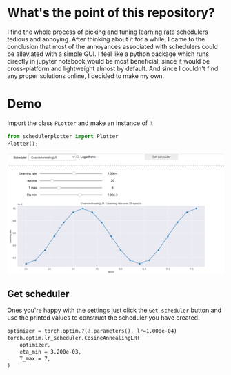 # What's the point of this repository?
I find the whole process of picking and tuning learning rate schedulers tedious and annoying. After thinking about it for a while, I came to the conclusion that most of the annoyances associated with schedulers could be alleviated with a simple GUI. I feel like a python package which runs directly in jupyter notebook would be most beneficial, since it would be cross-platform and lightweight almost by default. And since I couldn't find any proper solutions online, I decided to make my own.  

# Demo
Import the class `PLotter` and make an instance of it


```python
from schedulerplotter import Plotter
Plotter();
```

![png](README_IMG/scheduler_image.png)

## Get scheduler
Ones you're happy with the settings just click the `Get scheduler` button and use the printed values to construct the scheduler you have created.

    optimizer = torch.optim.?(?.parameters(), lr=1.000e-04)
    torch.optim.lr_scheduler.CosineAnnealingLR(
    	optimizer,
    	eta_min = 3.200e-03,
    	T_max = 7,
    )


